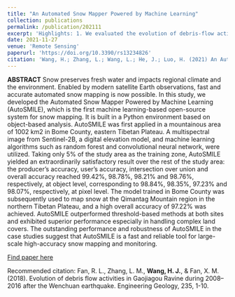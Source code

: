 ```yaml
---
title: "An Automated Snow Mapper Powered by Machine Learning"
collection: publications
permalink: /publication/202111
excerpt: 'Highlights: 1. We evaluated the evolution of debris-flow activities near the epicentre of the Wenchuan earthquake. 2. Four large debris flows in 2010, 2011, 2013, and 2016 were examined in detail. 3. The initiation mechanisms evolved from landslides to channel-bed failure and bank erosion. 4. The mobility decreased as the initiation positions became lower and the soil became coarser. 5. The triggering cumulative rainfall increased from 156 mm in 2010 to 177 mm in 2016.'
date: 2021-11-27
venue: 'Remote Sensing'
paperurl: 'https://doi.org/10.3390/rs13234826'
citation: 'Wang, H.; Zhang, L.; Wang, L.; He, J.; Luo, H. (2021) An Automated Snow Mapper Powered by Machine Learning. Remote Sens. 13, 4826. https://doi.org/10.3390/rs13234826'
---
```

**ABSTRACT**  Snow preserves fresh water and impacts regional climate and the environment. Enabled by modern satellite Earth observations, fast and accurate automated snow mapping is now possible. In this study, we developed the Automated Snow Mapper Powered by Machine Learning (AutoSMILE), which is the first machine learning-based open-source system for snow mapping. It is built in a Python environment based on object-based analysis. AutoSMILE was first applied in a mountainous area of 1002 km2 in Bome County, eastern Tibetan Plateau. A multispectral image from Sentinel-2B, a digital elevation model, and machine learning algorithms such as random forest and convolutional neural network, were utilized. Taking only 5% of the study area as the training zone, AutoSMILE yielded an extraordinarily satisfactory result over the rest of the study area: the producer’s accuracy, user’s accuracy, intersection over union and overall accuracy reached 99.42%, 98.78%, 98.21% and 98.76%, respectively, at object level, corresponding to 98.84%, 98.35%, 97.23% and 98.07%, respectively, at pixel level. The model trained in Bome County was subsequently used to map snow at the Qimantag Mountain region in the northern Tibetan Plateau, and a high overall accuracy of 97.22% was achieved. AutoSMILE outperformed threshold-based methods at both sites and exhibited superior performance especially in handling complex land covers. The outstanding performance and robustness of AutoSMILE in the case studies suggest that AutoSMILE is a fast and reliable tool for large-scale high-accuracy snow mapping and monitoring.

[Find paper here](https://www.mdpi.com/2072-4292/13/23/4826)

Recommended citation: Fan, R. L., Zhang, L. M., **Wang, H. J.**, & Fan, X. M. (2018). Evolution of debris flow activities in Gaojiagou Ravine during 2008–2016 after the Wenchuan earthquake. Engineering Geology, 235, 1-10.
